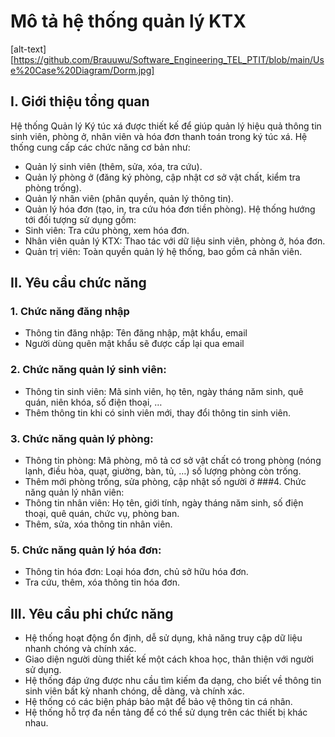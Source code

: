 # Mô tả hệ thống quản lý KTX
[alt-text] [https://github.com/Brauuwu/Software_Engineering_TEL_PTIT/blob/main/Use%20Case%20Diagram/Dorm.jpg]
## I. Giới thiệu tổng quan
Hệ thống Quản lý Ký túc xá được thiết kế để giúp quản lý hiệu quả thông tin sinh viên, phòng ở, nhân viên và hóa đơn thanh toán trong ký túc xá. Hệ thống cung cấp các chức năng cơ bản như:
* Quản lý sinh viên (thêm, sửa, xóa, tra cứu).
* Quản lý phòng ở (đăng ký phòng, cập nhật cơ sở vật chất, kiểm tra phòng trống).
* Quản lý nhân viên (phân quyền, quản lý thông tin).
* Quản lý hóa đơn (tạo, in, tra cứu hóa đơn tiền phòng).
Hệ thống hướng tới đối tượng sử dụng gồm:
* Sinh viên: Tra cứu phòng, xem hóa đơn.
* Nhân viên quản lý KTX: Thao tác với dữ liệu sinh viên, phòng ở, hóa đơn.
* Quản trị viên: Toàn quyền quản lý hệ thống, bao gồm cả nhân viên.

## II. Yêu cầu chức năng 
### 1. Chức năng đăng nhập
* Thông tin đăng nhập: Tên đăng nhập, mật khẩu, email
* Người dùng quên mật khẩu sẽ được cấp lại qua email
### 2. Chức năng quản lý sinh viên:
* Thông tin sinh viên: Mã sinh viên, họ tên, ngày tháng năm sinh, quê quán, niên khóa, số điện thoại, …
* Thêm thông tin khi có sinh viên mới, thay đổi thông tin sinh viên.
### 3. Chức năng quản lý phòng:
* Thông tin phòng: Mã phòng, mô tả cơ sở vật chất có trong phòng (nóng lạnh, điều hòa, quạt, giường, bàn, tủ, …) số lượng phòng còn trống.
* Thêm mới phòng trống, sửa phòng, cập nhật số người ở
###4. Chức năng quản lý nhân viên:
* Thông tin nhân viên: Họ tên, giới tính, ngày tháng năm sinh, số điện thoại, quê quán, chức vụ, phòng ban.
* Thêm, sửa, xóa thông tin nhân viên.
### 5. Chức năng quản lý hóa đơn:
* Thông tin hóa đơn: Loại hóa đơn, chủ sở hữu hóa đơn.
* Tra cứu, thêm, xóa thông tin hóa đơn.

## III. Yêu cầu phi chức năng
* Hệ thống hoạt động ổn định, dễ sử dụng, khả năng truy cập dữ liệu nhanh chóng và chính xác.
* Giao diện người dùng thiết kế một cách khoa học, thân thiện với người sử dụng.
* Hệ thống đáp ứng được nhu cầu tìm kiếm đa dạng, cho biết về thông tin sinh viên bất kỳ nhanh chóng, dễ dàng, và chính xác.
* Hệ thống có các biện pháp bảo mật để bảo vệ thông tin cá nhân.
* Hệ thống hỗ trợ đa nền tảng để có thể sử dụng trên các thiết bị khác nhau.
